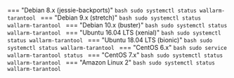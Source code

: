 === "Debian 8.x (jessie-backports)"
    ```bash
    sudo systemctl status wallarm-tarantool
    ```
=== "Debian 9.x (stretch)"
    ```bash
    sudo systemctl status wallarm-tarantool
    ```
=== "Debian 10.x (buster)"
    ```bash
    sudo systemctl status wallarm-tarantool
    ```
=== "Ubuntu 16.04 LTS (xenial)"
    ```bash
    sudo systemctl status wallarm-tarantool
    ```
=== "Ubuntu 18.04 LTS (bionic)"
    ```bash
    sudo systemctl status wallarm-tarantool
    ```
=== "CentOS 6.x"
    ```bash
    sudo service wallarm-tarantool status
    ```
=== "CentOS 7.x"
    ```bash
    sudo systemctl status wallarm-tarantool
    ```
=== "Amazon Linux 2"
    ```bash
    sudo systemctl status wallarm-tarantool
    ```

